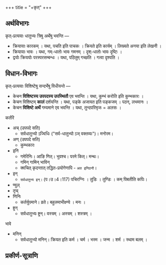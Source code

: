 +++
title = "+कृत्"
+++

## अर्थविभागः
कृत्-प्रत्ययाः धातुभ्यः त्रिषु अर्थेषु भवन्ति —

- क्रियायाः कारकम् । यथा, पचति इति पाचकः । क्रियते इति कार्यम् । लिख्यते अनया इति लेखनी ।
- क्रियायाः भावः । यथा, गम्-धातोः भावः गमनम् । दृश्-धातोः भावः दृष्टिः ।
- द्वयोः क्रिययोः परस्परसम्बन्धः । यथा, पठितुम् गच्छति । गत्वा दृश्यति ।

## विधान-विभागः
कृत्-प्रत्ययाः विशिष्टेषु सन्दर्भेषु विधीयन्ते  —

- केचन **विशिष्टस्य उपपदस्य उपस्थितौ** एव भवन्ति । यथा, कुम्भं करोति इति कुम्भकारः ।
- केचन विशिष्टम् **कालं** दर्शयन्ति । यथा, पङ्के अजायत इति पङ्कजम् । पठन्, लभमानः ।
- केचन **विशिष्टे अर्थे** गम्यमाने एव भवन्ति । यथा, तुन्दपरिमृजः = अलसः ।


कर्तरि 

- अच् (उपपदे सति)
  - सर्वधातुभ्यो ऽज्विधिः ("सर्व-धातुभ्यो ऽज् वक्तव्यः")।  मनोरम।   
- अण् (उपपदे सति)
  - कुम्भकारः
- इनि
  - गमेरिनिः। आङि णित्। भुवश्च। परमे कित्। मन्थः। 
  - गमिन् गामिन् भाविन्
  - क्वचित् कृदन्तात् तद्धित-प्रयोगेणापि - `अत इनिठनौ`। 
- इन् 
  - `सर्वधातुभ्य इन्।` (प।उ।4।117) पचिरग्निः । तुडिः । तुण्डिः । कम् पिबतीति कपिः। 
- ण्वुल्
- तृच्
- णिनिः
  - कर्तर्युपमाने। व्रते। बहुलमाभीक्ष्ण्ये । मनः ।
- ष्ट्रन्
  - सर्वधातुभ्यः ष्ट्रन्।  वस्त्रम् । अस्त्रम् । शस्त्रम् ।

भावे 

- मनिन्
  - सर्वधातुभ्यो मनिन्। क्रियत इति कर्म । चर्म । भस्म । जन्म । शर्म । स्थाम बलम् ।



## प्रकीर्ण-सूत्राणि
<div class="spreadsheet" src="../kRt.tsv"> </div>  

